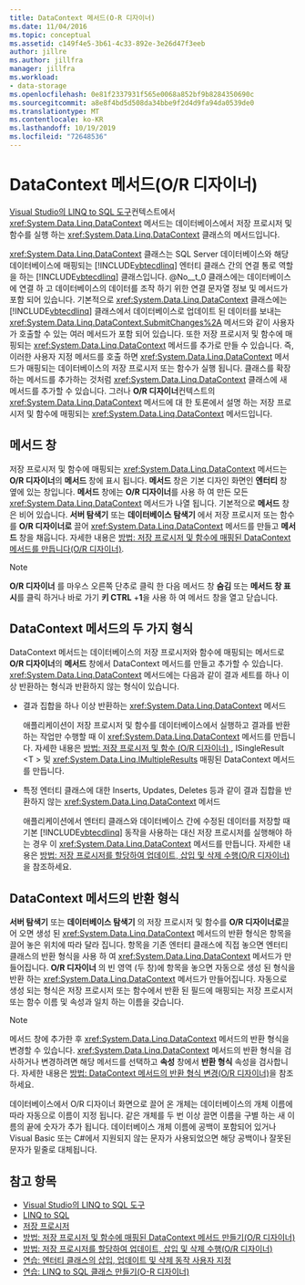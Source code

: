 ```yaml
---
title: DataContext 메서드(O-R 디자이너)
ms.date: 11/04/2016
ms.topic: conceptual
ms.assetid: c149f4e5-3b61-4c33-892e-3e26d47f3eeb
author: jillre
ms.author: jillfra
manager: jillfra
ms.workload:
- data-storage
ms.openlocfilehash: 0e81f2337931f565e0068a852bf9b8284350690c
ms.sourcegitcommit: a8e8f4bd5d508da34bbe9f2d4d9fa94da0539de0
ms.translationtype: MT
ms.contentlocale: ko-KR
ms.lasthandoff: 10/19/2019
ms.locfileid: "72648536"
---
```

# <a name="datacontext-methods-or-designer"></a>DataContext 메서드(O/R 디자이너)

[Visual Studio의 LINQ to SQL 도구](../data-tools/linq-to-sql-tools-in-visual-studio2.md)컨텍스트에서 <xref:System.Data.Linq.DataContext> 메서드는 데이터베이스에서 저장 프로시저 및 함수를 실행 하는 <xref:System.Data.Linq.DataContext> 클래스의 메서드입니다.

<xref:System.Data.Linq.DataContext> 클래스는 SQL Server 데이터베이스와 해당 데이터베이스에 매핑되는 [!INCLUDE[vbtecdlinq](../data-tools/includes/vbtecdlinq_md.md)] 엔터티 클래스 간의 연결 통로 역할을 하는 [!INCLUDE[vbtecdlinq](../data-tools/includes/vbtecdlinq_md.md)] 클래스입니다. @No__t_0 클래스에는 데이터베이스에 연결 하 고 데이터베이스의 데이터를 조작 하기 위한 연결 문자열 정보 및 메서드가 포함 되어 있습니다. 기본적으로 <xref:System.Data.Linq.DataContext> 클래스에는 [!INCLUDE[vbtecdlinq](../data-tools/includes/vbtecdlinq_md.md)] 클래스에서 데이터베이스로 업데이트 된 데이터를 보내는 <xref:System.Data.Linq.DataContext.SubmitChanges%2A> 메서드와 같이 사용자가 호출할 수 있는 여러 메서드가 포함 되어 있습니다. 또한 저장 프로시저 및 함수에 매핑되는 <xref:System.Data.Linq.DataContext> 메서드를 추가로 만들 수 있습니다. 즉, 이러한 사용자 지정 메서드를 호출 하면 <xref:System.Data.Linq.DataContext> 메서드가 매핑되는 데이터베이스의 저장 프로시저 또는 함수가 실행 됩니다. 클래스를 확장하는 메서드를 추가하는 것처럼 <xref:System.Data.Linq.DataContext> 클래스에 새 메서드를 추가할 수 있습니다. 그러나 **O/R 디자이너**컨텍스트의 <xref:System.Data.Linq.DataContext> 메서드에 대 한 토론에서 설명 하는 저장 프로시저 및 함수에 매핑되는 <xref:System.Data.Linq.DataContext> 메서드입니다.

## <a name="methods-pane"></a>메서드 창

저장 프로시저 및 함수에 매핑되는 <xref:System.Data.Linq.DataContext> 메서드는 **O/R 디자이너**의 **메서드** 창에 표시 됩니다. **메서드** 창은 기본 디자인 화면인 **엔터티** 창 옆에 있는 창입니다. **메서드** 창에는 **O/R 디자이너**를 사용 하 여 만든 모든 <xref:System.Data.Linq.DataContext> 메서드가 나열 됩니다. 기본적으로 **메서드** 창은 비어 있습니다. **서버 탐색기** 또는 **데이터베이스 탐색기** 에서 저장 프로시저 또는 함수를 **O/R 디자이너로** 끌어 <xref:System.Data.Linq.DataContext> 메서드를 만들고 **메서드** 창을 채웁니다. 자세한 내용은 [방법: 저장 프로시저 및 함수에 매핑된 DataContext 메서드를 만듭니다(O/R 디자이너)](../data-tools/how-to-create-datacontext-methods-mapped-to-stored-procedures-and-functions-o-r-designer.md).

> [!NOTE]
> **O/R 디자이너** 를 마우스 오른쪽 단추로 클릭 한 다음 메서드 창 **숨김** 또는 **메서드 창 표시**를 클릭 하거나 바로 가기 **키 CTRL** +**1**을 사용 하 여 메서드 창을 열고 닫습니다.

## <a name="two-types-of-datacontext-methods"></a>DataContext 메서드의 두 가지 형식

DataContext 메서드는 데이터베이스의 저장 프로시저와 함수에 매핑되는 메서드로 **O/R 디자이너**의 **메서드** 창에서 DataContext 메서드를 만들고 추가할 수 있습니다. <xref:System.Data.Linq.DataContext> 메서드에는 다음과 같이 결과 세트를 하나 이상 반환하는 형식과 반환하지 않는 형식이 있습니다.

- 결과 집합을 하나 이상 반환하는 <xref:System.Data.Linq.DataContext> 메서드

   애플리케이션이 저장 프로시저 및 함수를 데이터베이스에서 실행하고 결과를 반환하는 작업만 수행할 때 이 <xref:System.Data.Linq.DataContext> 메서드를 만듭니다. 자세한 내용은 [방법: 저장 프로시저 및 함수 (O/R 디자이너) ](../data-tools/how-to-create-datacontext-methods-mapped-to-stored-procedures-and-functions-o-r-designer.md), ISingleResult \<T > 및 <xref:System.Data.Linq.IMultipleResults> 매핑된 DataContext 메서드를 만듭니다.

- 특정 엔터티 클래스에 대한 Inserts, Updates, Deletes 등과 같이 결과 집합을 반환하지 않는 <xref:System.Data.Linq.DataContext> 메서드

   애플리케이션에서 엔터티 클래스와 데이터베이스 간에 수정된 데이터를 저장할 때 기본 [!INCLUDE[vbtecdlinq](../data-tools/includes/vbtecdlinq_md.md)] 동작을 사용하는 대신 저장 프로시저를 실행해야 하는 경우 이 <xref:System.Data.Linq.DataContext> 메서드를 만듭니다. 자세한 내용은 [방법: 저장 프로시저를 할당하여 업데이트, 삽입 및 삭제 수행(O/R 디자이너)](../data-tools/how-to-assign-stored-procedures-to-perform-updates-inserts-and-deletes-o-r-designer.md)을 참조하세요.

## <a name="return-types-of-datacontext-methods"></a>DataContext 메서드의 반환 형식

**서버 탐색기** 또는 **데이터베이스 탐색기** 의 저장 프로시저 및 함수를 **O/R 디자이너로**끌어 오면 생성 된 <xref:System.Data.Linq.DataContext> 메서드의 반환 형식은 항목을 끌어 놓은 위치에 따라 달라 집니다. 항목을 기존 엔터티 클래스에 직접 놓으면 엔터티 클래스의 반환 형식을 사용 하 여 <xref:System.Data.Linq.DataContext> 메서드가 만들어집니다. **O/R 디자이너** 의 빈 영역 (두 창)에 항목을 놓으면 자동으로 생성 된 형식을 반환 하는 <xref:System.Data.Linq.DataContext> 메서드가 만들어집니다. 자동으로 생성 되는 형식은 저장 프로시저 또는 함수에서 반환 된 필드에 매핑되는 저장 프로시저 또는 함수 이름 및 속성과 일치 하는 이름을 갖습니다.

> [!NOTE]
> 메서드 창에 추가한 후 <xref:System.Data.Linq.DataContext> 메서드의 반환 형식을 변경할 수 있습니다. <xref:System.Data.Linq.DataContext> 메서드의 반환 형식을 검사하거나 변경하려면 해당 메서드를 선택하고 **속성** 창에서 **반환 형식** 속성을 검사합니다. 자세한 내용은 [방법: DataContext 메서드의 반환 형식 변경(O/R 디자이너)](../data-tools/how-to-change-the-return-type-of-a-datacontext-method-o-r-designer.md)을 참조하세요.

데이터베이스에서 O/R 디자이너 화면으로 끌어 온 개체는 데이터베이스의 개체 이름에 따라 자동으로 이름이 지정 됩니다. 같은 개체를 두 번 이상 끌면 이름을 구별 하는 새 이름의 끝에 숫자가 추가 됩니다. 데이터베이스 개체 이름에 공백이 포함되어 있거나 Visual Basic 또는 C#에서 지원되지 않는 문자가 사용되었으면 해당 공백이나 잘못된 문자가 밑줄로 대체됩니다.

## <a name="see-also"></a>참고 항목

- [Visual Studio의 LINQ to SQL 도구](../data-tools/linq-to-sql-tools-in-visual-studio2.md)
- [LINQ to SQL](/dotnet/framework/data/adonet/sql/linq/index)
- [저장 프로시저](/dotnet/framework/data/adonet/sql/linq/stored-procedures)
- [방법: 저장 프로시저 및 함수에 매핑된 DataContext 메서드 만들기(O/R 디자이너)](../data-tools/how-to-create-datacontext-methods-mapped-to-stored-procedures-and-functions-o-r-designer.md)
- [방법: 저장 프로시저를 할당하여 업데이트, 삽입 및 삭제 수행(O/R 디자이너)](../data-tools/how-to-assign-stored-procedures-to-perform-updates-inserts-and-deletes-o-r-designer.md)
- [연습: 엔터티 클래스의 삽입, 업데이트 및 삭제 동작 사용자 지정](../data-tools/walkthrough-customizing-the-insert-update-and-delete-behavior-of-entity-classes.md)
- [연습: LINQ to SQL 클래스 만들기(O-R 디자이너)](how-to-create-linq-to-sql-classes-mapped-to-tables-and-views-o-r-designer.md)